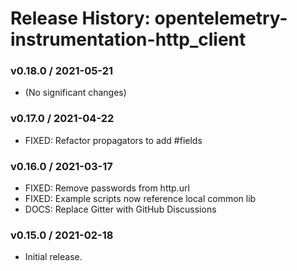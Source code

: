 # Release History: opentelemetry-instrumentation-http_client

### v0.18.0 / 2021-05-21

* (No significant changes)

### v0.17.0 / 2021-04-22

* FIXED: Refactor propagators to add #fields 

### v0.16.0 / 2021-03-17

* FIXED: Remove passwords from http.url 
* FIXED: Example scripts now reference local common lib 
* DOCS: Replace Gitter with GitHub Discussions 

### v0.15.0 / 2021-02-18

* Initial release.
